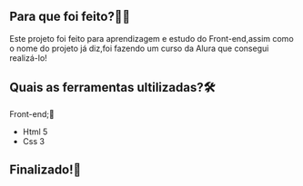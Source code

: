 ## Para que foi feito?🤷‍♂️

Este projeto foi feito para aprendizagem e estudo do Front-end,assim como o nome do projeto já diz,foi fazendo um curso da Alura que consegui realizá-lo!

## Quais as ferramentas ultilizadas?🛠️

Front-end;💫
- Html 5 
- Css 3

## Finalizado!🎉
